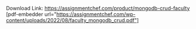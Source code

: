 Download Link: https://assignmentchef.com/product/mongodb-crud-faculty
<br>
[pdf-embedder url="https://assignmentchef.com/wp-content/uploads/2022/08/faculty_mongodb_crud.pdf"]